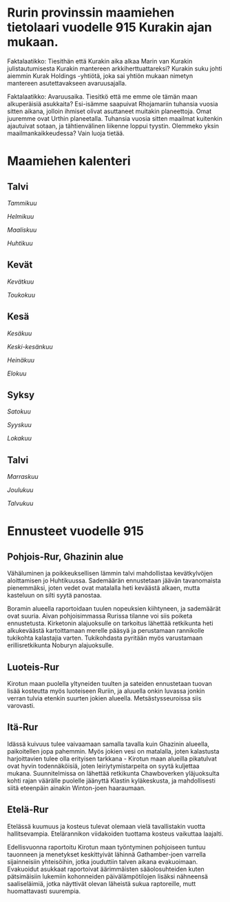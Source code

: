 # Rurin provinssin maamiehen tietolaari vuodelle 915 Kurakin ajan mukaan. 

Faktalaatikko: Tiesithän että Kurakin aika alkaa Marin van Kurakin julistautumisesta Kurakin mantereen arkkiherttuattareksi? Kurakin suku johti aiemmin Kurak Holdings -yhtiötä, joka sai yhtiön mukaan nimetyn mantereen asutettavakseen avaruusajalla.

Faktalaatikko: Avaruusaika. Tiesitkö että me emme ole tämän maan alkuperäisiä asukkaita? Esi-isämme saapuivat Rhojamariin tuhansia vuosia sitten aikana, jolloin ihmiset olivat asuttaneet muitakin planeettoja. Omat juuremme ovat Urthin planeetalla. Tuhansia vuosia sitten maailmat kuitenkin ajautuivat sotaan, ja tähtienvälinen liikenne loppui tyystin. Olemmeko yksin maailmankaikkeudessa? Vain luoja tietää.

# Maamiehen kalenteri

## Talvi

*Tammikuu*

*Helmikuu*

*Maaliskuu*

*Huhtikuu*

## Kevät

*Kevätkuu*

*Toukokuu*

## Kesä

*Kesäkuu*

*Keski-kesänkuu*

*Heinäkuu*

*Elokuu*

## Syksy

*Satokuu*

*Syyskuu*

*Lokakuu*

## Talvi

*Marraskuu*

*Joulukuu*

*Talvukuu*

# Ennusteet vuodelle 915

## Pohjois-Rur, Ghazinin alue

Vähäluminen ja poikkeuksellisen lämmin talvi mahdollistaa kevätkylvöjen aloittamisen jo Huhtikuussa. Sademäärän ennustetaan jäävän tavanomaista pienemmäksi, joten vedet ovat matalalla heti keväästä alkaen, mutta kasteluun on silti syytä panostaa.

Boramin alueella raportoidaan tuulen nopeuksien kiihtyneen, ja sademäärät ovat suuria. Aivan pohjoisimmassa Rurissa tilanne voi siis poiketa ennustetusta. Kirketonin alajuoksulle on tarkoitus lähettää retkikunta heti alkukeväästä kartoittamaan merelle pääsyä ja perustamaan rannikolle tukikohta kalastajia varten. Tukikohdasta pyritään myös varustamaan erillisretkikunta Noburyn alajuoksulle.

## Luoteis-Rur

Kirotun maan puolella yltyneiden tuulten ja sateiden ennustetaan tuovan lisää kosteutta myös luoteiseen Ruriin, ja aluuella onkin luvassa jonkin verran tulvia etenkin suurten jokien alueella. Metsästysseuroissa siis varovasti.

## Itä-Rur

Idässä kuivuus tulee vaivaamaan samalla tavalla kuin Ghazinin alueella, paikoitellen jopa pahemmin. Myös jokien vesi on matalalla, joten kalastusta harjoittavien tulee olla erityisen tarkkana - Kirotun maan alueilla pikatulvat ovat hyvin todennäköisiä, joten leiriytymistarpeita on syytä kuljettaa mukana. Suunnitelmissa on lähettää retkikunta Chawboverken yläjuoksulta kohti rajan väärälle puolelle jäänyttä Klastin kyläkeskusta, ja mahdollisesti siitä eteenpäin ainakin Winton-joen haaraumaan.

## Etelä-Rur

Etelässä kuumuus ja kosteus tulevat olemaan vielä tavallistakin vuotta hallitsevampia. Etelärannikon viidakoiden tuottama kosteus vaikuttaa laajalti.

Edellisvuonna raportoitu Kirotun maan työntyminen pohjoiseen tuntuu tauonneen ja menetykset keskittyivät lähinnä Gathamber-joen varrella sijainneisiin yhteisöihin, jotka jouduttiin talven aikana evakuoimaan. Evakuoidut asukkaat raportoivat äärimmäisten sääolosuhteiden kuten pätsimäisiin lukemiin kohonneiden päivälämpötilojen lisäksi nähneensä saaliseläimiä, jotka näyttivät olevan läheistä sukua raptoreille, mutt huomattavasti suurempia.